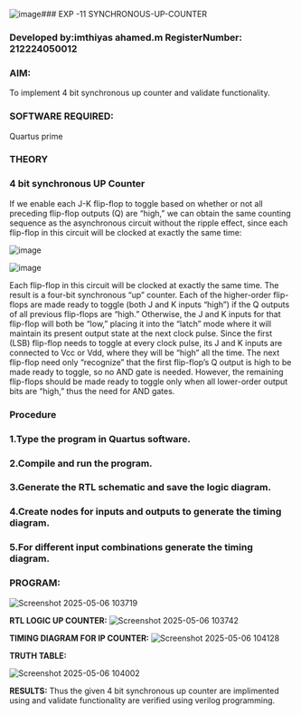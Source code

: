 ![image](https://github.com/user-attachments/assets/25b51b7e-24e6-4095-afaa-8b84addf1fee)### EXP -11 SYNCHRONOUS-UP-COUNTER
### Developed by:imthiyas ahamed.m RegisterNumber: 212224050012

### **AIM:**

To implement 4 bit synchronous up counter and validate functionality.

### **SOFTWARE REQUIRED:**

Quartus prime

### **THEORY**

### **4 bit synchronous UP Counter**

If we enable each J-K flip-flop to toggle based on whether or not all preceding flip-flop outputs (Q) are “high,” we can obtain the same counting sequence as the asynchronous circuit without the ripple effect, since each flip-flop in this circuit will be clocked at exactly the same time:

![image](https://github.com/naavaneetha/SYNCHRONOUS-UP-COUNTER/assets/154305477/d5db3fa0-e413-404c-b80e-b2f39d82e7e8)


![image](https://github.com/naavaneetha/SYNCHRONOUS-UP-COUNTER/assets/154305477/52cb61eb-d04b-442d-810c-31185a68410b)

Each flip-flop in this circuit will be clocked at exactly the same time.
The result is a four-bit synchronous “up” counter. Each of the higher-order flip-flops are made ready to toggle (both J and K inputs “high”) if the Q outputs of all previous flip-flops are “high.”
Otherwise, the J and K inputs for that flip-flop will both be “low,” placing it into the “latch” mode where it will maintain its present output state at the next clock pulse.
Since the first (LSB) flip-flop needs to toggle at every clock pulse, its J and K inputs are connected to Vcc or Vdd, where they will be “high” all the time.
The next flip-flop need only “recognize” that the first flip-flop’s Q output is high to be made ready to toggle, so no AND gate is needed.
However, the remaining flip-flops should be made ready to toggle only when all lower-order output bits are “high,” thus the need for AND gates.

### **Procedure**
### 1.Type the program in Quartus software.

### 2.Compile and run the program.

### 3.Generate the RTL schematic and save the logic diagram.

### 4.Create nodes for inputs and outputs to generate the timing diagram.

### 5.For different input combinations generate the timing diagram.

### **PROGRAM:**
![Screenshot 2025-05-06 103719](https://github.com/user-attachments/assets/184fc24c-bff0-4b54-9bdb-68d51deb9a67)



**RTL LOGIC UP COUNTER:**
![Screenshot 2025-05-06 103742](https://github.com/user-attachments/assets/06d558d7-6575-49c4-8f37-793928cb312a)



**TIMING DIAGRAM FOR IP COUNTER:**
![Screenshot 2025-05-06 104128](https://github.com/user-attachments/assets/aba40307-0087-4022-af7e-d496c4cf084d)

**TRUTH TABLE:**



![Screenshot 2025-05-06 104002](https://github.com/user-attachments/assets/5a4d60f8-9b52-4227-bd42-f583a450d2df)


**RESULTS:**
Thus the given 4 bit synchronous up counter are implimented using and validate functionality are verified using verilog programming.
